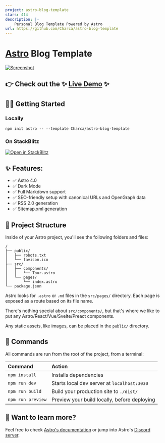 ```yaml
---
project: astro-blog-template
stars: 414
description: |-
    Personal Blog Template Powered by Astro
url: https://github.com/Charca/astro-blog-template
---
```


# [Astro](https://astro.build) Blog Template

[![Screenshot](screenshot.png)](https://astro-blog-template.netlify.app/)

## 👉 Check out the ✨ [Live Demo](https://astro-blog-template.netlify.app/) ✨

## 👩‍🚀 Getting Started

### Locally

```
npm init astro -- --template Charca/astro-blog-template
```

### On StackBlitz

[![Open in StackBlitz](https://developer.stackblitz.com/img/open_in_stackblitz.svg)](https://stackblitz.com/github/charca/astro-blog-template)

## ✨ Features:

- ✅ Astro 4.0
- ✅ Dark Mode
- ✅ Full Markdown support
- ✅ SEO-friendly setup with canonical URLs and OpenGraph data
- ✅ RSS 2.0 generation
- ✅ Sitemap.xml generation

## 🚀 Project Structure

Inside of your Astro project, you'll see the following folders and files:

```
/
├── public/
│   ├── robots.txt
│   └── favicon.ico
├── src/
│   ├── components/
│   │   └── Tour.astro
│   └── pages/
│       └── index.astro
└── package.json
```

Astro looks for `.astro` or `.md` files in the `src/pages/` directory. Each page is exposed as a route based on its file name.

There's nothing special about `src/components/`, but that's where we like to put any Astro/React/Vue/Svelte/Preact components.

Any static assets, like images, can be placed in the `public/` directory.

## 🧞 Commands

All commands are run from the root of the project, from a terminal:

| Command           | Action                                       |
| :---------------- | :------------------------------------------- |
| `npm install`     | Installs dependencies                        |
| `npm run dev`     | Starts local dev server at `localhost:3030`  |
| `npm run build`   | Build your production site to `./dist/`      |
| `npm run preview` | Preview your build locally, before deploying |

## 👀 Want to learn more?

Feel free to check [Astro's documentation](https://github.com/withastro/astro) or jump into Astro's [Discord server](https://astro.build/chat).

